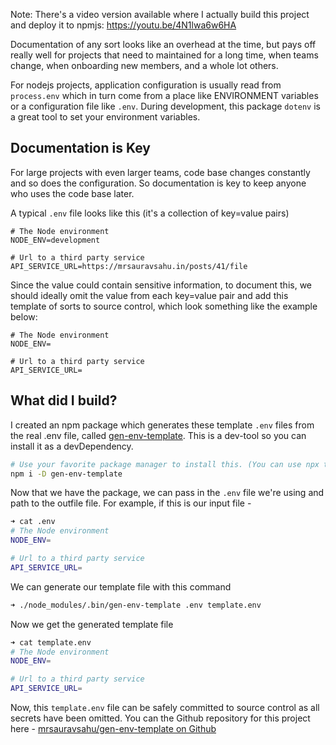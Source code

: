 Note: There's a video version available where I actually build this project and deploy it to npmjs: https://youtu.be/4N1lwa6w6HA

Documentation of any sort looks like an overhead at the time, but pays off really well for projects that need to maintained for a long time, when teams change, when onboarding new members, and a whole lot others.

For nodejs projects, application configuration is usually read from `process.env` which in turn come from a place like ENVIRONMENT variables or a configuration file like `.env`. During development, this package `dotenv` is a great tool to set your environment variables.

## Documentation is Key

For large projects with even larger teams, code base changes constantly and so does the configuration. So documentation is key to keep anyone who uses the code base later. 

A typical `.env` file looks like this (it's a collection of key=value pairs)

```env
# The Node environment
NODE_ENV=development

# Url to a third party service
API_SERVICE_URL=https://mrsauravsahu.in/posts/41/file
```

Since the value could contain sensitive information, to document this, we should ideally omit the value from each key=value pair and add this template of sorts to source control, which look something like the example below:

```env
# The Node environment
NODE_ENV=

# Url to a third party service
API_SERVICE_URL=
```

## What did I build?

I created an npm package which generates these template `.env` files from the real .env file, called [gen-env-template](https://npmjs.com/gen-env-template).
This is a dev-tool so you can install it as a devDependency.

```bash
# Use your favorite package manager to install this. (You can use npx to run directly as well)
npm i -D gen-env-template
```

Now that we have the package, we can pass in the `.env` file we're using and path to the outfile file. For example, if this is our input file - 

```bash
➜ cat .env     
# The Node environment
NODE_ENV=

# Url to a third party service
API_SERVICE_URL=
```

We can generate our template file with this command 
```bash
➜ ./node_modules/.bin/gen-env-template .env template.env
```

Now we get the generated template file 
```bash
➜ cat template.env 
# The Node environment
NODE_ENV=

# Url to a third party service
API_SERVICE_URL=
```

Now, this `template.env` file can be safely committed to source control as all secrets have been omitted. You can the Github repository for this project here - [mrsauravsahu/gen-env-template on Github](https://github.com/mrsauravsahu/gen-env-template)
